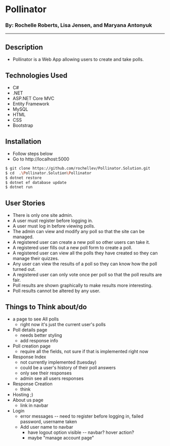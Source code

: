# Pollinator
### By: Rochelle Roberts, Lisa Jensen, and Maryana Antonyuk
----

## Description
* Pollinator is a Web App allowing users to create and take polls.

## Technologies Used
* C#
* .NET
* ASP.NET Core MVC
* Entity Framework
* MySQL
* HTML
* CSS
* Bootstrap

## Installation
* Follow steps below
* Go to http://localhost:5000

```sh
$ git clone https://github.com/rochellev/Pollinator.Solution.git
$ cd  .\Pollinator.Solution\Pollinator
$ dotnet restore
$ dotnet ef database update
$ dotnet run
```

## User Stories
* There is only one site admin.
* A user must register before logging in.
* A user must log in before viewing polls.
* The admin can view and modify any poll so that the site can be managed.
* A registered user can create a new poll so other users can take it.
* A registered user fills out a new poll form to create a poll.
* A registered user can view all the polls they have created so they can manage their quizzes.
* Any user can view the results of a poll so they can know how the poll turned out.
* A registered user can only vote once per poll so that the poll results are fair.
* Poll results are shown graphically to make results more interesting.
* Poll results cannot be altered by any user.


## Things to Think about/do
* a page to see All polls
    * right now it's just the current user's polls
* Poll details page
    * needs better styling
    * add response info
* Poll creation page
    * require all the fields, not sure if that is implemented right now
* Response Index
    * not currently implemented (tuesday)
    * could be a user's history of their poll answers
    * only see their responses
    * admin see all users responses
* Response Creation
    * think
* Hosting ;)
* About us page
    * link in navbar
* Login
  * error messages -- need to register before logging in, failed password, username taken
  * Add user name to navbar
    * have logout option visible -- navbar? hover action?
    * maybe "manage account page" 